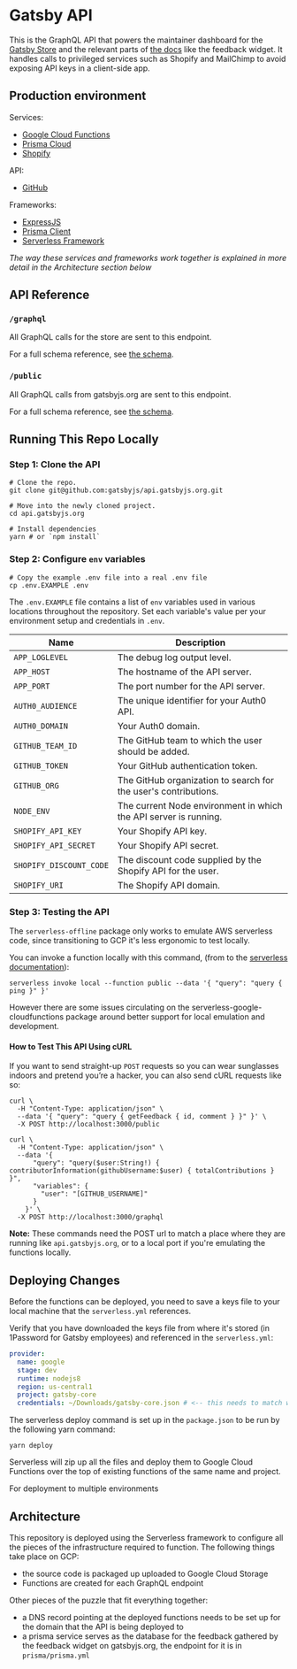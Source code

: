 # Gatsby API

This is the GraphQL API that powers the maintainer dashboard for the [Gatsby Store](https://store.gatsbyjs.org) and the relevant parts of [the docs](https://gatsbyjs.org) like the feedback widget. It handles calls to privileged services such as Shopify and MailChimp to avoid exposing API keys in a client-side app.

## Production environment

Services:

- [Google Cloud Functions](https://cloud.google.com/functions)
- [Prisma Cloud](https://prisma.io/cloud)
- [Shopify](https://shopify.com)

API:

- [GitHub](https://developer.github.com/v4/)

Frameworks:

- [ExpressJS](https://expressjs.com/)
- [Prisma Client](https://www.prisma.io/client/client-typescript)
- [Serverless Framework](https://serverless.com/)

_The way these services and frameworks work together is explained in more detail in the Architecture section below_

## API Reference

### `/graphql`

All GraphQL calls for the store are sent to this endpoint.

For a full schema reference, see [the schema](./src/graphql/schema.graphql).

### `/public`

All GraphQL calls from gatsbyjs.org are sent to this endpoint.

For a full schema reference, see [the schema](./src/graphql/public-schema.graphql).

## Running This Repo Locally

### Step 1: Clone the API

```shell
# Clone the repo.
git clone git@github.com:gatsbyjs/api.gatsbyjs.org.git

# Move into the newly cloned project.
cd api.gatsbyjs.org

# Install dependencies
yarn # or `npm install`
```

### Step 2: Configure `env` variables

```shell
# Copy the example .env file into a real .env file
cp .env.EXAMPLE .env
```

The `.env.EXAMPLE` file contains a list of `env` variables used in various locations throughout the repository. Set each variable's value per your environment setup and credentials in `.env`.

| Name                    | Description                                                      |
| ----------------------- | ---------------------------------------------------------------- |
| `APP_LOGLEVEL`          | The debug log output level.                                      |
| `APP_HOST`              | The hostname of the API server.                                  |
| `APP_PORT`              | The port number for the API server.                              |
| `AUTH0_AUDIENCE`        | The unique identifier for your Auth0 API.                        |
| `AUTH0_DOMAIN`          | Your Auth0 domain.                                               |
| `GITHUB_TEAM_ID`        | The GitHub team to which the user should be added.               |
| `GITHUB_TOKEN`          | Your GitHub authentication token.                                |
| `GITHUB_ORG`            | The GitHub organization to search for the user's contributions.  |
| `NODE_ENV`              | The current Node environment in which the API server is running. |
| `SHOPIFY_API_KEY`       | Your Shopify API key.                                            |
| `SHOPIFY_API_SECRET`    | Your Shopify API secret.                                         |
| `SHOPIFY_DISCOUNT_CODE` | The discount code supplied by the Shopify API for the user.      |
| `SHOPIFY_URI`           | The Shopify API domain.                                          |

### Step 3: Testing the API

The `serverless-offline` package only works to emulate AWS serverless code, since transitioning to GCP it's less ergonomic to test locally.

You can invoke a function locally with this command, (from to the [serverless documentation](https://www.serverless.com/framework/docs/providers/google/cli-reference/invoke-local/)):

```shell
serverless invoke local --function public --data '{ "query": "query { ping }" }'
```

However there are some issues circulating on the serverless-google-cloudfunctions package around better support for local emulation and development.

#### How to Test This API Using cURL

If you want to send straight-up `POST` requests so you can wear sunglasses indoors and pretend you’re a hacker, you can also send cURL requests like so:

```shell
curl \
  -H "Content-Type: application/json" \
  --data '{ "query": "query { getFeedback { id, comment } }" }' \
  -X POST http://localhost:3000/public
```

```shell
curl \
  -H "Content-Type: application/json" \
  --data '{
      "query": "query($user:String!) { contributorInformation(githubUsername:$user) { totalContributions } }",
      "variables": {
        "user": "[GITHUB_USERNAME]"
      }
    }' \
  -X POST http://localhost:3000/graphql
```

**Note:** These commands need the POST url to match a place where they are running like `api.gatsbyjs.org`, or to a local port if you're emulating the functions locally.

## Deploying Changes

Before the functions can be deployed, you need to save a keys file to your local machine that the `serverless.yml` references.

Verify that you have downloaded the keys file from where it's stored (in 1Password for Gatsby employees) and referenced in the `serverless.yml`:

```yaml
provider:
  name: google
  stage: dev
  runtime: nodejs8
  region: us-central1
  project: gatsby-core
  credentials: ~/Downloads/gatsby-core.json # <-- this needs to match where you're file is
```

The serverless deploy command is set up in the `package.json` to be run by the following yarn command:

```shell
yarn deploy
```

Serverless will zip up all the files and deploy them to Google Cloud Functions over the top of existing functions of the same name and project.

For deployment to multiple environments

## Architecture

This repository is deployed using the Serverless framework to configure all the pieces of the infrastructure required to function. The following things take place on GCP:

- the source code is packaged up uploaded to Google Cloud Storage
- Functions are created for each GraphQL endpoint

Other pieces of the puzzle that fit everything together:

- a DNS record pointing at the deployed functions needs to be set up for the domain that the API is being deployed to
- a prisma service serves as the database for the feedback gathered by the feedback widget on gatsbyjs.org, the endpoint for it is in `prisma/prisma.yml`
